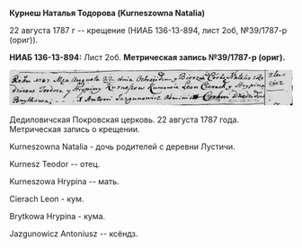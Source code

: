 **Курнеш Наталья Тодорова (Kurneszowna Natalia)**

22 августа 1787 г -- крещение (НИАБ 136-13-894, лист 2об, №39/1787-р
(ориг)).

**НИАБ 136-13-894:** Лист 2об. **Метрическая запись №39/1787-р (ориг).**

![](./media/92a0c29558e817ce69f9380f959edfe881c6f183.png)

Дедиловичская Покровская церковь. 22 августа 1787 года. Метрическая
запись о крещении.

Kurneszowna Natalia - дочь родителей с деревни Лустичи.

Kurnesz Teodor -- отец.

Kurneszowa Hrypina -- мать.

Cierach Leon - кум.

Brytkowa Hrypina - кума.

Jazgunowicz Antoniusz -- ксёндз.
